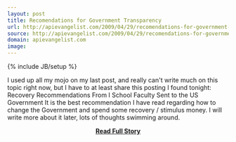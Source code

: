```yaml
---
layout: post
title: Recomendations for Government Transparency
url: http://apievangelist.com/2009/04/29/recomendations-for-government-transparency/
source: http://apievangelist.com/2009/04/29/recomendations-for-government-transparency/
domain: apievangelist.com
image: 
---
```

{% include JB/setup %}<p>I used up all my mojo on my last post, and really can't write much on this topic right now, but I have to at least share this posting I found tonight:
Recovery Recommendations From I School Faculty Sent to the US Government
It is the best recommendation I have read regarding how to change the Government and spend some recovery / stimulus money.
I will write more about it later, lots of thoughts swimming around.</p>
<center><p><a href="http://apievangelist.com/2009/04/29/recomendations-for-government-transparency/" style='padding:25px; font-sze:18px; font-weight: bold;'>Read Full Story</a></p></center>
